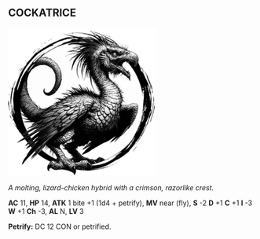 ## COCKATRICE

![](images/cockatrice.webp)

_A molting, lizard-chicken hybrid with a crimson, razorlike crest._

**AC** 11, **HP** 14, **ATK** 1 bite +1 (1d4 + petrify), **MV** near (fly), **S** -2 **D** +1 **C** +1 **I** -3 **W** +1 **Ch** -3, **AL** N, **LV** 3

**Petrify:** DC 12 CON or petrified.

